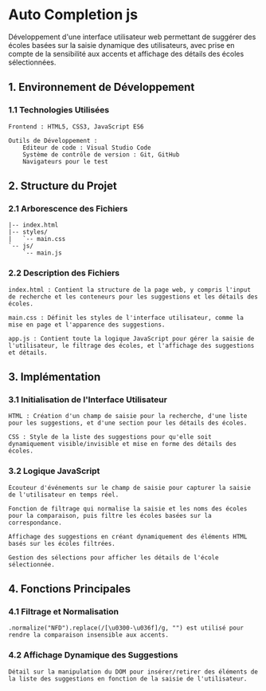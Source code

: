 # Auto Completion js

Développement d'une interface utilisateur web permettant de suggérer des écoles basées sur la saisie dynamique des utilisateurs, avec prise en compte de la sensibilité aux accents et affichage des détails des écoles sélectionnées.


## 1. Environnement de Développement
### 1.1 Technologies Utilisées

    Frontend : HTML5, CSS3, JavaScript ES6
    
    Outils de Développement :
        Editeur de code : Visual Studio Code
        Système de contrôle de version : Git, GitHub
        Navigateurs pour le test 

## 2. Structure du Projet
### 2.1 Arborescence des Fichiers


````
|-- index.html
|-- styles/
|   `-- main.css
`-- js/
    `-- main.js
````
### 2.2 Description des Fichiers

    index.html : Contient la structure de la page web, y compris l'input de recherche et les conteneurs pour les suggestions et les détails des écoles.

    main.css : Définit les styles de l'interface utilisateur, comme la mise en page et l'apparence des suggestions.

    app.js : Contient toute la logique JavaScript pour gérer la saisie de l'utilisateur, le filtrage des écoles, et l'affichage des suggestions et détails.

## 3. Implémentation
### 3.1 Initialisation de l'Interface Utilisateur

    HTML : Création d'un champ de saisie pour la recherche, d'une liste pour les suggestions, et d'une section pour les détails des écoles.

    CSS : Style de la liste des suggestions pour qu'elle soit dynamiquement visible/invisible et mise en forme des détails des écoles.

### 3.2 Logique JavaScript

    Écouteur d'événements sur le champ de saisie pour capturer la saisie de l'utilisateur en temps réel.

    Fonction de filtrage qui normalise la saisie et les noms des écoles pour la comparaison, puis filtre les écoles basées sur la correspondance.

    Affichage des suggestions en créant dynamiquement des éléments HTML basés sur les écoles filtrées.

    Gestion des sélections pour afficher les détails de l'école sélectionnée.

## 4. Fonctions Principales
### 4.1 Filtrage et Normalisation

    .normalize("NFD").replace(/[\u0300-\u036f]/g, "") est utilisé pour rendre la comparaison insensible aux accents.

### 4.2 Affichage Dynamique des Suggestions

    Détail sur la manipulation du DOM pour insérer/retirer des éléments de la liste des suggestions en fonction de la saisie de l'utilisateur.